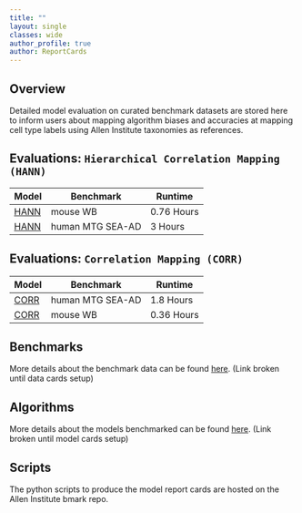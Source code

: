 ```yaml
---
title: ""
layout: single
classes: wide
author_profile: true
author: ReportCards
---
```


## Overview

Detailed model evaluation on curated benchmark datasets are stored here to inform users about mapping algorithm biases and accuracies at mapping cell type labels using Allen Institute taxonomies as references.

## Evaluations: `Hierarchical Correlation Mapping (HANN)`

Model | Benchmark | Runtime 
--- | --- | --- 
[HANN](Mouse_reports/HANN_mouse_WB.md) | mouse WB | 0.76 Hours 
[HANN](Human_reports/HANN_human.md)    | human MTG SEA-AD | 3 Hours 

<!-- ## Evaluations: `Hierarchical Correlation Mapping with Finding Markers (HANN (FindMarkers))`

Model | Benchmark | Runtime 
--- | --- | --- 
[HANN (FindMarkers)](Mouse_reports/HANN_FindMarkers_mouse_WB.md) | mouse WB | 17.41 Hours 
[HANN (FindMarkers)](Human_reports/HANN_FindMarkers_human.md)    | human MTG SEA-AD | 3 Hours  -->

## Evaluations: `Correlation Mapping (CORR)`

Model | Benchmark | Runtime 
--- | --- | --- 
[CORR](Human_reports/FLAT_human.md)    | human MTG SEA-AD | 1.8 Hours 
[CORR](Mouse_reports/FLAT_mouse_WB.md) | mouse WB | 0.36 Hours 

## Benchmarks
More details about the benchmark data can be found [here](LINK). (Link broken until data cards setup)

## Algorithms
More details about the models benchmarked can be found [here](LINK). (Link broken until model cards setup)

## Scripts
The python scripts to produce the model report cards are hosted on the Allen Institute bmark repo.
